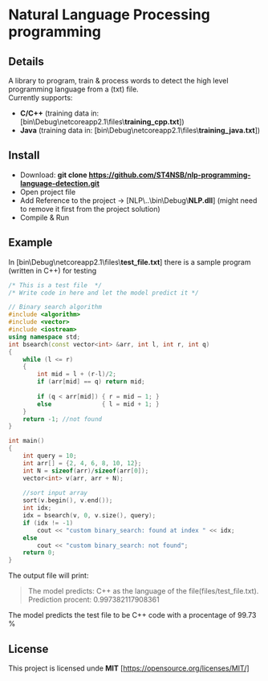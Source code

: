# Natural Language Processing programming
## Details
A library to program, train & process words to detect the high level programming language from a (txt) file.  
Currently supports:  
+ **C/C++** (training data in: [bin\\Debug\\netcoreapp2.1\\files\\**training_cpp.txt**])  
+ **Java** (training data in: [bin\\Debug\\netcoreapp2.1\\files\\**training_java.txt**])

## Install
+ Download: **git clone https://github.com/ST4NSB/nlp-programming-language-detection.git**
+ Open project file  
+ Add Reference to the project -> [NLP\\..\bin\Debug\\**NLP.dll**] (might need to remove it first from the project solution)  
+ Compile & Run  

## Example
In [bin\\Debug\\netcoreapp2.1\\files\\**test_file.txt**] there is a sample program (written in C++) for testing

```cpp
/* This is a test file  */
/* Write code in here and let the model predict it */

// Binary search algorithm
#include <algorithm>
#include <vector>
#include <iostream>
using namespace std;
int bsearch(const vector<int> &arr, int l, int r, int q)
{ 
    while (l <= r) 
    {
        int mid = l + (r-l)/2;
        if (arr[mid] == q) return mid; 
        
        if (q < arr[mid]) { r = mid — 1; } 
        else              { l = mid + 1; }
    }
    return -1; //not found
}

int main()
{
    int query = 10; 
    int arr[] = {2, 4, 6, 8, 10, 12};
    int N = sizeof(arr)/sizeof(arr[0]);
    vector<int> v(arr, arr + N); 
    
    //sort input array
    sort(v.begin(), v.end());
    int idx;
    idx = bsearch(v, 0, v.size(), query);
    if (idx != -1)
        cout << "custom binary_search: found at index " << idx;    
    else 
        cout << "custom binary_search: not found";
    return 0;
}
```

The output file will print: 
>The model predicts: C++ as the language of the file(files/test_file.txt).  
>Prediction procent: 0.997382117908361

The model predicts the test file to be C++ code with a procentage of 99.73 % 

## License
This project is licensed unde **MIT** [https://opensource.org/licenses/MIT/]


